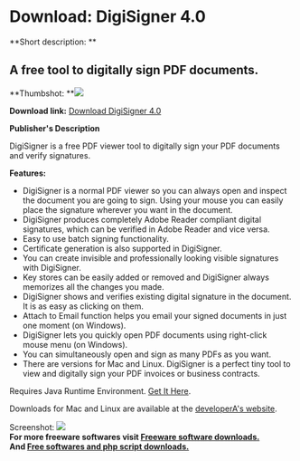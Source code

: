 # Download: DigiSigner 4.0

**Short description: **

## A free tool to digitally sign PDF documents.

  
**Thumbshot: **![](http://www.freewarefiles.com/screenshot/digisigner4_md.jpg)   
  
**Download link:** [Download DigiSigner 4.0](http://freesoftwares.boysofts.com/DigiSigner_program_61370.html)  
  

**Publisher's Description**  
  

DigiSigner is a free PDF viewer tool to digitally sign your PDF documents and
verify signatures.

**Features:**

  * DigiSigner is a normal PDF viewer so you can always open and inspect the document you are going to sign. Using your mouse you can easily place the signature wherever you want in the document. 
  * DigiSigner produces completely Adobe Reader compliant digital signatures, which can be verified in Adobe Reader and vice versa. 
  * Easy to use batch signing functionality. 
  * Certificate generation is also supported in DigiSigner. 
  * You can create invisible and professionally looking visible signatures with DigiSigner. 
  * Key stores can be easily added or removed and DigiSigner always memorizes all the changes you made. 
  * DigiSigner shows and verifies existing digital signature in the document. It is as easy as clicking on them. 
  * Attach to Email function helps you email your signed documents in just one moment (on Windows). 
  * DigiSigner lets you quickly open PDF documents using right-click mouse menu (on Windows). 
  * You can simultaneously open and sign as many PDFs as you want. 
  * There are versions for Mac and Linux. 
DigiSigner is a perfect tiny tool to view and digitally sign your PDF invoices
or business contracts.

Requires Java Runtime Environment. [Get It
Here](http://www.java.com/en/download/manual.jsp).

Downloads for Mac and Linux are available at the [developerA's
website](http://www.digisigner.com).

  
  
Screenshot: ![](http://www.freewarefiles.com/screenshot/digisigner4.jpg)  
**For more freeware softwares visit [Freeware software downloads.](http://freesoftwares.boysofts.com/)**   
**And [Free softwares and php script downloads.](http://www.boysofts.com/)**


